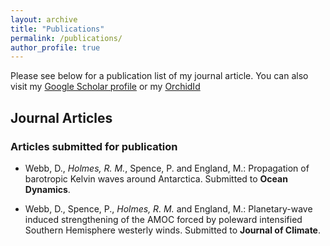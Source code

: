 ```yaml
---
layout: archive
title: "Publications"
permalink: /publications/
author_profile: true
---
```


<section class="page__content" itemprop="text">

<p>Please see below for a publication list of my journal article. You can also visit my <a href="https://scholar.google.com/citations?user=GlrxwVIAAAAJ">Google Scholar profile</a> or my <a href="https://orcid.org/0000-0001-5156-2204">OrchidId</a> </p>

<h2 id="journal-articles">Journal Articles</h2>

<h3 id="articles-submitted-for-publication">Articles submitted for publication</h3>

<ul><li><p>Webb, D., <em>Holmes, R. M.</em>, Spence, P. and England, M.: Propagation of barotropic Kelvin waves around Antarctica. Submitted to <strong>Ocean Dynamics</strong>.</p></li><li><p>Webb, D., Spence, P., <em>Holmes, R. M.</em> and England, M.: Planetary-wave induced strengthening of the AMOC forced by poleward intensified Southern Hemisphere westerly winds. Submitted to <strong>Journal of Climate</strong>.</p></li></ul>


